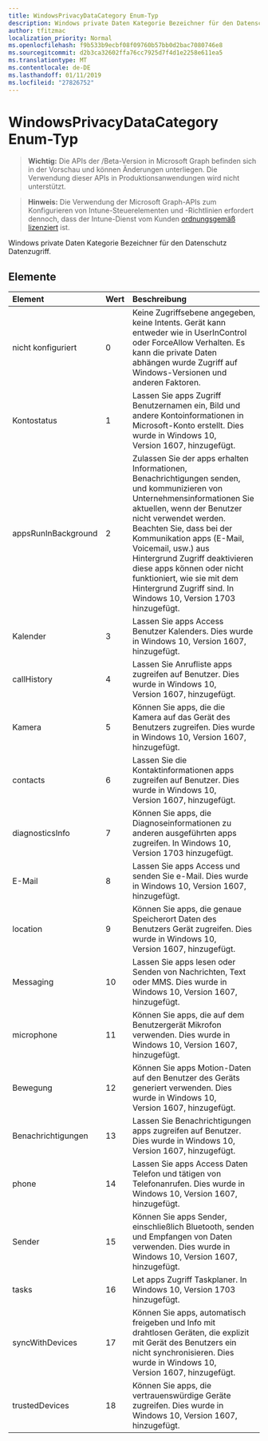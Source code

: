 ```yaml
---
title: WindowsPrivacyDataCategory Enum-Typ
description: Windows private Daten Kategorie Bezeichner für den Datenschutz Datenzugriff.
author: tfitzmac
localization_priority: Normal
ms.openlocfilehash: f9b533b9ecbf08f09760b57bb0d2bac7080746e8
ms.sourcegitcommit: d2b3ca32602ffa76cc7925d7f4d1e2258e611ea5
ms.translationtype: MT
ms.contentlocale: de-DE
ms.lasthandoff: 01/11/2019
ms.locfileid: "27826752"
---
```

# <a name="windowsprivacydatacategory-enum-type"></a>WindowsPrivacyDataCategory Enum-Typ

> **Wichtig:** Die APIs der /Beta-Version in Microsoft Graph befinden sich in der Vorschau und können Änderungen unterliegen. Die Verwendung dieser APIs in Produktionsanwendungen wird nicht unterstützt.

> **Hinweis:** Die Verwendung der Microsoft Graph-APIs zum Konfigurieren von Intune-Steuerelementen und -Richtlinien erfordert dennoch, dass der Intune-Dienst vom Kunden [ordnungsgemäß lizenziert](https://go.microsoft.com/fwlink/?linkid=839381) ist.

Windows private Daten Kategorie Bezeichner für den Datenschutz Datenzugriff.
## <a name="members"></a>Elemente
|Element|Wert|Beschreibung|
|:---|:---|:---|
|nicht konfiguriert|0|Keine Zugriffsebene angegeben, keine Intents. Gerät kann entweder wie in UserInControl oder ForceAllow Verhalten. Es kann die private Daten abhängen wurde Zugriff auf Windows-Versionen und anderen Faktoren.|
|Kontostatus|1|Lassen Sie apps Zugriff Benutzernamen ein, Bild und andere Kontoinformationen in Microsoft-Konto erstellt. Dies wurde in Windows 10, Version 1607, hinzugefügt.|
|appsRunInBackground|2|Zulassen Sie der apps erhalten Informationen, Benachrichtigungen senden, und kommunizieren von Unternehmensinformationen Sie aktuellen, wenn der Benutzer nicht verwendet werden. Beachten Sie, dass bei der Kommunikation apps (E-Mail, Voicemail, usw.) aus Hintergrund Zugriff deaktivieren diese apps können oder nicht funktioniert, wie sie mit dem Hintergrund Zugriff sind. In Windows 10, Version 1703 hinzugefügt.|
|Kalender|3|Lassen Sie apps Access Benutzer Kalenders. Dies wurde in Windows 10, Version 1607, hinzugefügt.|
|callHistory|4|Lassen Sie Anrufliste apps zugreifen auf Benutzer. Dies wurde in Windows 10, Version 1607, hinzugefügt.|
|Kamera|5|Können Sie apps, die die Kamera auf das Gerät des Benutzers zugreifen. Dies wurde in Windows 10, Version 1607, hinzugefügt.|
|contacts|6|Lassen Sie die Kontaktinformationen apps zugreifen auf Benutzer. Dies wurde in Windows 10, Version 1607, hinzugefügt.|
|diagnosticsInfo|7|Können Sie apps, die Diagnoseinformationen zu anderen ausgeführten apps zugreifen. In Windows 10, Version 1703 hinzugefügt.|
|E-Mail|8|Lassen Sie apps Access und senden Sie e-Mail. Dies wurde in Windows 10, Version 1607, hinzugefügt.|
|location|9|Können Sie apps, die genaue Speicherort Daten des Benutzers Gerät zugreifen. Dies wurde in Windows 10, Version 1607, hinzugefügt.|
|Messaging|10|Lassen Sie apps lesen oder Senden von Nachrichten, Text oder MMS. Dies wurde in Windows 10, Version 1607, hinzugefügt.|
|microphone|11|Können Sie apps, die auf dem Benutzergerät Mikrofon verwenden. Dies wurde in Windows 10, Version 1607, hinzugefügt.|
|Bewegung|12|Können Sie apps Motion-Daten auf den Benutzer des Geräts generiert verwenden. Dies wurde in Windows 10, Version 1607, hinzugefügt.|
|Benachrichtigungen|13|Lassen Sie Benachrichtigungen apps zugreifen auf Benutzer. Dies wurde in Windows 10, Version 1607, hinzugefügt.|
|phone|14|Lassen Sie apps Access Daten Telefon und tätigen von Telefonanrufen. Dies wurde in Windows 10, Version 1607, hinzugefügt.|
|Sender|15|Können Sie apps Sender, einschließlich Bluetooth, senden und Empfangen von Daten verwenden. Dies wurde in Windows 10, Version 1607, hinzugefügt.|
|tasks|16|Let apps Zugriff Taskplaner. In Windows 10, Version 1703 hinzugefügt.|
|syncWithDevices|17|Können Sie apps, automatisch freigeben und Info mit drahtlosen Geräten, die explizit mit Gerät des Benutzers ein nicht synchronisieren. Dies wurde in Windows 10, Version 1607, hinzugefügt.|
|trustedDevices|18|Können Sie apps, die vertrauenswürdige Geräte zugreifen. Dies wurde in Windows 10, Version 1607, hinzugefügt.|





